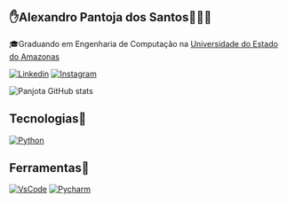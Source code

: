 ## ✋Alexandro Pantoja dos Santos🧑‍💻🤝

🎓Graduando em Engenharia de Computação na [Universidade do Estado do Amazonas](https://www1.uea.edu.br)


[![Linkedin](https://img.shields.io/badge/LinkedIn-0077B5?style=for-the-badge&logo=linkedin&logoColor=white)](https://www.linkedin.com/in/alexandro-pantoja-0a1931225/)
[![Instagram](https://img.shields.io/badge/Instagram-E4405F?style=for-the-badge&logo=instagram&logoColor=white)](https://www.instagram.com/alexpantoja._/)

![Panjota GitHub stats](https://github-readme-stats.vercel.app/api?username=Panjota&show_icons=true&theme=onedark)


## Tecnologias🚀
[![Python](https://img.shields.io/badge/Python-14354C?style=for-the-badge&logo=python&logoColor=white)](https://github.com/Panjota)

## Ferramentas🔧
[![VsCode](https://img.shields.io/badge/Visual_Studio_Code-0078D4?style=for-the-badge&logo=visual%20studio%20code&logoColor=white)](https://github.com/Panjota)
[![Pycharm](https://img.shields.io/badge/PyCharm-000000.svg?&style=for-the-badge&logo=PyCharm&logoColor=white)](https://github.com/Panjota)
